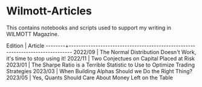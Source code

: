 # Wilmott-Articles
This contains notebooks and scripts used to support my writing in WILMOTT Magazine.

Edition | Article
--------+-------------------------------------------------------------------------------
2022/09 | The Normal Distribution Doesn't Work, it's time to stop using it!
2022/11 | Two Conjectues on Capital Placed at Risk
2023/01 | The Sharpe Ratio is a Terrible Statistic to Use to Optimize Trading Strategies
2023/03 | When Building Alphas Should we Do the Right Thing?
2023/05 | Yes, Quants Should Care About Money Left on the Table

